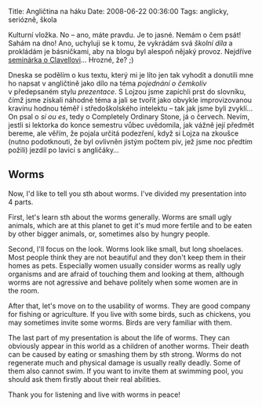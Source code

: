 Title: Angličtina na háku
Date: 2008-06-22 00:36:00
Tags: anglicky, seriózně, škola

Kulturní vložka. No – ano, máte pravdu. Je to jasné. Nemám o čem psát! Sahám na dno! Ano, uchyluji se k tomu, že vykrádám svá *školní díla* a prokládám je básničkami, aby na blogu byl alespoň nějaký provoz. Nejdříve [seminárka o Clavellovi](http://blog.javorek.net/2008/06/14/sogun/)… Hrozné, že? ;)

Dneska se podělím o kus textu, který mi je líto jen tak vyhodit a donutili mne ho napsat v angličtině jako dílo na téma *pojednání o čemkoliv* v předepsaném stylu *prezentace*. S Lojzou jsme zapíchli prst do slovníku, čímž jsme získali náhodné téma a jali se tvořit jako obvykle improvizovanou kravinu hodnou téměř i středoškolského intelektu – tak jak jsme byli zvyklí… On psal o *sí ou es*, tedy o Completely Ordinary Stone, já o červech. Nevím, jestli si lektorka do konce semestru vůbec uvědomila, jak vážně její předmět bereme, ale věřím, že pojala určitá podezření, když si Lojza na zkoušce (nutno podotknouti, že byl ovlivněn jistým počtem piv, jež jsme noc předtím požili) jezdil po lavici s angličáky…

## Worms

Now, I'd like to tell you sth about worms. I've divided my presentation into 4 parts.

First, let's learn sth about the worms generally. Worms are small ugly animals, which are at this planet to get it's mud more fertile and to be eaten by other bigger animals, or, sometimes also by hungry people.

Second, I'll focus on the look. Worms look like small, but long shoelaces. Most people think they are not beautiful and they don't keep them in their homes as pets. Especially women usually consider worms as really ugly organisms and are afraid of touching them and looking at them, although worms are not agressive and behave politely when some women are in the room.

After that, let's move on to the usability of worms. They are good company for fishing or agriculture. If you live with some birds, such as chickens, you may sometimes invite some worms. Birds are very familiar with them.

The last part of my presentation is about the life of worms. They can obviously appear in this world as a children of another worms. Their death can be caused by eating or smashing them by sth strong. Worms do not regenerate much and physical damage is usually really deadly. Some of them also cannot swim. If you want to invite them at swimming pool, you should ask them firstly about their real abilities.

Thank you for listening and live with worms in peace!